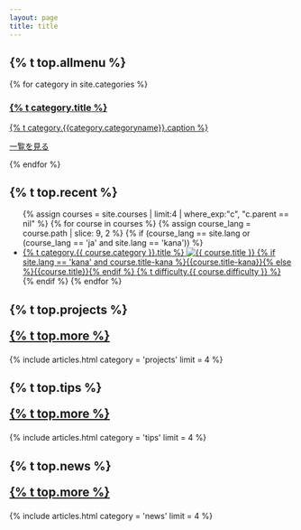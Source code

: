 ```yaml
---
layout: page
title: title
---
```

<h2 id="allmenu">{% t top.allmenu %}</h2>
<div class="list-category">
  {% for category in site.categories %}
  <a href="{{ site.baseurl }}{{category.permalink}}" class="list-category-one">
    <h3>{% t category.title %}</h3>
    <p>{% t category.{{category.categoryname}}.caption %}</p>
    <p class="list-category-link">一覧を見る</p>
  </a>
  {% endfor %}
</div>

<h2 id="newcourse">{% t top.recent %}</h2>
<ul class="top-course-list course-list">
{% assign courses = site.courses | limit:4 | where_exp:"c", "c.parent == nil" %}
{% for course in courses %}
  {% assign course_lang = course.path | slice: 9, 2 %}
  {% if (course_lang == site.lang or (course_lang == 'ja' and site.lang == 'kana')) %}
  <li>
    <a href="{{course.url}}">
      <span class="top-course-list-category">{% t category.{{ course.category }}.title %}</span>
      <img data-src="{{ site.url }}/assets/course/{{ course.category }}/{{ course.course-name }}{{ course.thumbnail }}" data-width="300" alt="{{ course.title }}" loading="lazy">
      {% if site.lang == 'kana' and course.title-kana %}{{course.title-kana}}{% else %}{{course.title}}{% endif %}
      <span class="top-course-list-difficulty"> {% t difficulty.{{ course.difficulty }} %} </span>
    </a>
  </li>
  {% endif %}
{% endfor %}
</ul>

<h2 id="projects" class="post-list-heading">{% t top.projects %}<p class="post-list-more"><a href="/projects">{% t top.more %}</a></p></h2>
{% include articles.html category = 'projects' limit = 4 %}

<h2 id="tips" class="post-list-heading">{% t top.tips %}<p class="post-list-more"><a href="/tips">{% t top.more %}</a></p></h2>
{% include articles.html category = 'tips' limit = 4 %}

<h2 id="news" class="post-list-heading">{% t top.news %}<p class="post-list-more"><a href="/news">{% t top.more %}</a></p></h2>
{% include articles.html category = 'news' limit = 4 %}
